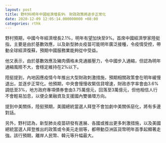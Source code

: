 ```yaml
---
layout: post
title: 野村料明年中國經濟增長9%　財政政策將逐步正常化
date: 2020-12-09 12:05:14.000000000 +08:00
categories: rthk
---
```


野村預期，中國今年經濟增長2.1%，明年有望加快至9%。首席中國經濟學家陸挺指，主要是由於基數效應，以及新型肺炎疫苗可能明年廣泛接種，令疫情受控，帶動全球經濟復蘇，預期中國服務業能夠從中受益。

他又表示，由於基數效應及豬肉價格未見通脹壓力，令中國步入通縮，但認為明年通縮風險不大，會穩定維持在2%以下。

陸挺提到，內地因應疫情今年推出大型財政刺激措施，預期相關政策會在明年緩慢退出，並逐步正常化。他預期，中央會慢慢收緊信貸增速，財政赤字率會由3.6%調低至3%，地方政府專項債券會由3.75萬億元，回落至3萬億元，但他相信人行不會輕易加息，以便企業融資及支援國內雙循環方向。

提到中美關係，陸挺預期，美國總統當選人拜登不會加劇中美關係惡化，將有多邊對話。

另外，野村認為，新型肺炎疫苗研發有進展、各國或推出更多刺激措施，以及美國總統當選人拜登推出的政策或令美元走弱等，都帶動亞洲區貨幣明年首季起顯著走強。該行預期，離岸人民幣、韓元等升幅最大。
